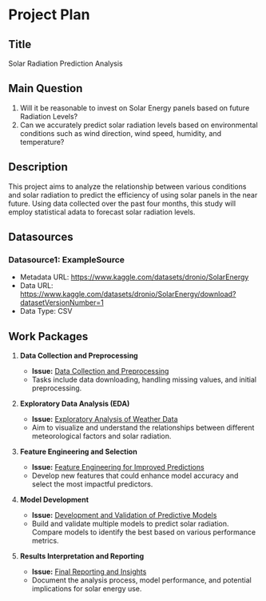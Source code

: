# Project Plan

## Title

Solar Radiation Prediction Analysis

## Main Question

1. Will it be reasonable to invest on Solar Energy panels based on future Radiation Levels?
2. Can we accurately predict solar radiation levels based on environmental conditions such as wind direction, wind speed, humidity, and temperature?
## Description

This project aims to analyze the relationship between various  conditions and solar radiation to predict the efficiency of using solar panels in the near future. Using data collected over the past four months, this study will employ statistical adata to forecast solar radiation levels. 

## Datasources

<!-- Describe each datasources you plan to use in a section. Use the prefic "DatasourceX" where X is the id of the datasource. -->

### Datasource1: ExampleSource
* Metadata URL: https://www.kaggle.com/datasets/dronio/SolarEnergy
* Data URL: https://www.kaggle.com/datasets/dronio/SolarEnergy/download?datasetVersionNumber=1
* Data Type: CSV

## Work Packages

1. **Data Collection and Preprocessing**
   - **Issue:** [Data Collection and Preprocessing](https://github.com/HatefRahimi/MADE-FAUissues/1)
   - Tasks include data downloading, handling missing values, and initial preprocessing.

2. **Exploratory Data Analysis (EDA)**
   - **Issue:** [Exploratory Analysis of Weather Data](https://github.com/HatefRahimi/MADE-FAUissues/2)
   - Aim to visualize and understand the relationships between different meteorological factors and solar radiation.

3. **Feature Engineering and Selection**
   - **Issue:** [Feature Engineering for Improved Predictions](https://github.com/HatefRahimi/MADE-FAUissues/3)
   - Develop new features that could enhance model accuracy and select the most impactful predictors.

4. **Model Development**
   - **Issue:** [Development and Validation of Predictive Models](https://github.com/HatefRahimi/MADE-FAUissues/4)
   - Build and validate multiple models to predict solar radiation. Compare models to identify the best based on various performance metrics.

5. **Results Interpretation and Reporting**
   - **Issue:** [Final Reporting and Insights](https://github.com/HatefRahimi/MADE-FAUissues/5)
   - Document the analysis process, model performance, and potential implications for solar energy use.

